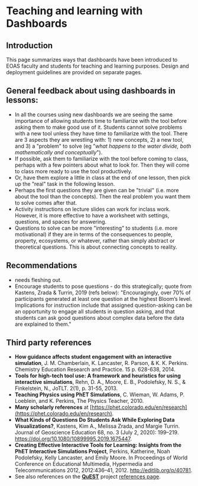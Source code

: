 # Teaching and learning with Dashboards

## Introduction

This page summarizes ways that dashboards have been introduced to EOAS faculty and students for teaching and learning purposes. Design and deployment guidelines are provided on separate pages.

## General feedback about using dashboards in lessons:

* In all the courses using new dashboards we are seeing the same importance of allowing students time to familiarize with the tool before asking them to make good use of it. Students cannot solve problems with a new tool unless they have time to familiarize with the tool. There are 3 aspects they are wrestling with: 1) new concepts, 2) a new tool, and 3) a "problem" to solve (eg "_what happens to the water divide, both mathematically and conceptually_").
* If possible, ask them to familiarize with the tool before coming to class, perhaps with a few pointers about what to look for. Then they will come to class more ready to use the tool productively.
* Or, have them explore a little in class at the end of one lesson, then pick up the "real" task in the following lesson.
* Perhaps the first questions they are given can be "trivial" (i.e. more about the tool than the concepts). Then the real problem you want them to solve comes after that.
* Activity instructions on lecture slides can work for inclass work. However, it is more effective to have a worksheet with settings, questions, and spaces for answering.
* Questions to solve can be more "interesting" to students (i.e. more motivational) if they are in terms of the consequences to people, property, ecosystems, or whatever, rather than simply abstract or theoretical questions. This is about connecting concepts to reality.

## Recommendations

* needs fleshing out.
* Encourage students to pose questions - do this strategically; quote from Kastens, Zrada & Turrin, 2019 (refs below): "Encouragingly, over 70% of participants generated at least one question at the highest Bloom’s level. Implications for instruction include that assigned question-asking can be an opportunity to engage all students in question asking, and that students can ask good questions about complex data before the data are explained to them."

## Third party references

* **How guidance affects student engagement with an interactive simulation**, J. M. Chamberlain, K. Lancaster, R. Parson, & K. K. Perkins. Chemistry Education Research and Practice. 15 p. 628-638, 2014.
* **Tools for high-tech tool use: A framework and heuristics for using interactive simulations**, Rehn, D. A., Moore, E. B., Podolefsky, N. S., & Finkelstein, N., JoTLT. 2(1), p. 31-55, 2013.
* **Teaching Physics using PhET Simulations**, C. Wieman, W. Adams, P. Loeblein, and K. Perkins, The Physics Teacher, 2010.
* **Many scholarly references** at [https://phet.colorado.edu/en/research](https://phet.colorado.edu/en/research).
* **What Kinds of Questions Do Students Ask While Exploring Data Visualizations?**, Kastens, Kim A., Melissa Zrada, and Margie Turrin.  Journal of Geoscience Education 68, no. 3 (July 2, 2020): 199–219. https://doi.org/10.1080/10899995.2019.1675447.
* **Creating Effective Interactive Tools for Learning:  Insights from the PhET Interactive Simulations Project**, Perkins, Katherine, Noah Podolefsky, Kelly Lancaster, and Emily Moore. In Proceedings of World Conference on Educational Multimedia, Hypermedia and Telecommunications 2012, 2012:436–41, 2012. http://editlib.org/p/40781.
* See also references on the **[QuEST](https://blogs.ubc.ca/eoasquest)** project [references page](https://blogs.ubc.ca/eoasquest/references/).